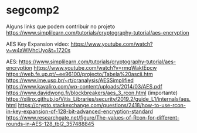 # segcomp2
Alguns links que podem contribuir no projeto
https://www.simplilearn.com/tutorials/cryptography-tutorial/aes-encryption


AES Key Expansion video:
https://www.youtube.com/watch?v=w4aWIVhcUyo&t=1720s

AES:
https://www.simplilearn.com/tutorials/cryptography-tutorial/aes-encryption
https://www.youtube.com/watch?v=rmqWaktEpcw
https://web.fe.up.pt/~ee96100/projecto/Tabela%20ascii.htm
https://www.ime.usp.br/~rt/cranalysis/AESSimplified
https://www.kavaliro.com/wp-content/uploads/2014/03/AES.pdf
https://www.davidwong.fr/blockbreakers/aes_3_rcon.html (importante)
https://xilinx.github.io/Vitis_Libraries/security/2019.2/guide_L1/internals/aes.html
https://crypto.stackexchange.com/questions/2418/how-to-use-rcon-in-key-expansion-of-128-bit-advanced-encryption-standard
https://www.researchgate.net/figure/The-values-of-Rcon-for-different-rounds-in-AES-128_tbl2_357488845
